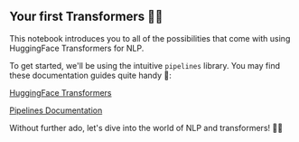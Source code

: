 ## Your first Transformers 🤖💬

This notebook introduces you to all of the possibilities that come with using HuggingFace Transformers for NLP.

To get started, we'll be using the intuitive `pipelines` library. You may find these documentation guides quite handy 👀:

[HuggingFace Transformers](https://huggingface.co/transformers/)

[Pipelines Documentation](https://huggingface.co/docs/transformers/main_classes/pipelines)

Without further ado, let's dive into the world of NLP and transformers! 🚀📖
